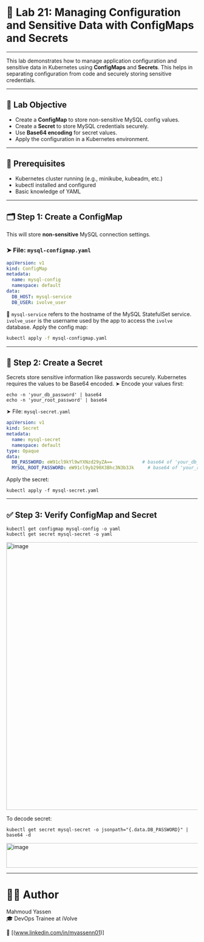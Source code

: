 # 🔐 Lab 21: Managing Configuration and Sensitive Data with ConfigMaps and Secrets

---

This lab demonstrates how to manage application configuration and sensitive data in Kubernetes using **ConfigMaps** and **Secrets**. This helps in separating configuration from code and securely storing sensitive credentials.

---

## 🎯 Lab Objective

- Create a **ConfigMap** to store non-sensitive MySQL config values.
- Create a **Secret** to store MySQL credentials securely.
- Use **Base64 encoding** for secret values.
- Apply the configuration in a Kubernetes environment.

---

## 🧰 Prerequisites

- Kubernetes cluster running (e.g., minikube, kubeadm, etc.)
- kubectl installed and configured
- Basic knowledge of YAML

---

## 🗂️ Step 1: Create a ConfigMap

This will store **non-sensitive** MySQL connection settings.

### ➤ File: `mysql-configmap.yaml`

```yaml
apiVersion: v1
kind: ConfigMap
metadata:
  name: mysql-config
  namespace: default
data:
  DB_HOST: mysql-service
  DB_USER: ivolve_user
```
🔎 `mysql-service` refers to the hostname of the MySQL StatefulSet service.
`ivolve_user` is the username used by the app to access the `ivolve` database.
Apply the config map:
```bash
kubectl apply -f mysql-configmap.yaml
```
---

## 🔐 Step 2: Create a Secret
Secrets store sensitive information like passwords securely. Kubernetes requires the values to be Base64 encoded.
➤ Encode your values first:
```
echo -n 'your_db_password' | base64
echo -n 'your_root_password' | base64
```
➤ File: `mysql-secret.yaml`
```yaml
apiVersion: v1
kind: Secret
metadata:
  name: mysql-secret
  namespace: default
type: Opaque
data:
  DB_PASSWORD: eW91cl9kYl9wYXNzd29yZA==           # base64 of 'your_db_password'
  MYSQL_ROOT_PASSWORD: eW91cl9yb290X3Bhc3N3b3Jk     # base64 of 'your_root_password'
```
Apply the secret:
```
kubectl apply -f mysql-secret.yaml
```
---

## ✅ Step 3: Verify ConfigMap and Secret
```
kubectl get configmap mysql-config -o yaml
kubectl get secret mysql-secret -o yaml
```
<img width="851" height="705" alt="image" src="https://github.com/user-attachments/assets/1ccdc28c-8e0e-4488-9314-15e05806a52f" />

To decode secret:
```
kubectl get secret mysql-secret -o jsonpath="{.data.DB_PASSWORD}" | base64 -d
```
<img width="840" height="65" alt="image" src="https://github.com/user-attachments/assets/536655d0-08d6-4c59-beef-29d3deb19efd" />


---
# 👨‍💻 Author  
Mahmoud Yassen  
🎓 DevOps Trainee at iVolve

🔗 [(www.linkedin.com/in/myassenn01)]
